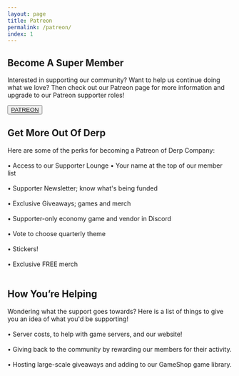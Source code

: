 ```yaml
---
layout: page
title: Patreon
permalink: /patreon/
index: 1
---
```


<div class="section sectionBorderBottom">
  <div class="sectionColumnMain">
    <h2>Become A Super Member</h2>
    <p>  
    Interested in supporting our community? Want to help us continue doing what we love? Then check out our Patreon page for more information and upgrade to our Patreon supporter roles!
    </p>
  </div>
  <div class="sectionColumnSub">
    <button class="navButton">
          <a href="https://www.patreon.com/derpcompany">PATREON</a>
    </button>
  </div>
</div>

<div class="section sectionBorderBottom">
  <div class="sectionColumnHalf">
  </div>
  <div class="sectionColumnHalf">
    <h2>Get More Out Of Derp</h2>
    <p>
    Here are some of the perks for becoming a Patreon of Derp Company:<br><br>
    •  Access to our Supporter Lounge 
    •  Your name at the top of our member list<br><br>
    •  Supporter Newsletter; know what's being funded<br><br>
    •  Exclusive Giveaways; games and merch<br><br>
    •  Supporter-only economy game and vendor in Discord<br><br>
    •  Vote to choose quarterly theme<br><br>
    •  Stickers!<br><br>
    •  Exclusive FREE merch<br><br>
    </p>
  </div>
</div>

<div class="section">
  <div class="sectionColumnMain">
    <h2>How You’re Helping</h2>
    <p>
    Wondering what the support goes towards? Here is a list of things to give you an idea of what you'd be supporting!<br><br>
    •  Server costs, to help with game servers, and our website!<br><br>
    •  Giving back to the community by rewarding our members for their activity.<br><br>
    •  Hosting large-scale giveaways and adding to our GameShop game library.<br><br>
    </p>
  </div>
  <div class="sectionColumnSub">
  </div>
</div>




